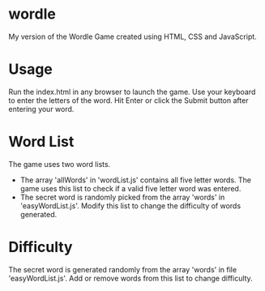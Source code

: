 # wordle
My version of the Wordle Game created using HTML, CSS and JavaScript.

# Usage
Run the index.html in any browser to launch the game. Use your keyboard to enter the letters of the word. Hit Enter or click the Submit button after entering your word.

# Word List
The game uses two word lists. 
* The array 'allWords' in 'wordList.js' contains all five letter words. The game uses this list to check if a valid five letter word was entered. 
* The secret word is randomly picked from the array 'words' in 'easyWordList.js'. Modify this list to change the difficulty of words generated.

# Difficulty
The secret word is generated randomly from the array 'words' in file 'easyWordList.js'. Add or remove words from this list to change difficulty.
